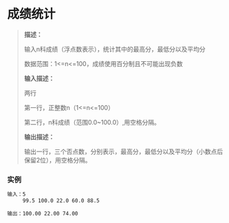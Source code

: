 # 成绩统计

> **描述：**
>
> 输入n科成绩（浮点数表示），统计其中的最高分，最低分以及平均分
>
> 数据范围：1<=n<=100，成绩使用百分制且不可能出现负数
>
> **输入描述：**
>
> 两行
>
> 第一行，正整数n（1<=n<=100）
>
> 第二行，n科成绩（范围0.0~100.0）,用空格分隔。
>
> **输出描述：**
>
> 输出一行，三个否点数，分别表示，最高分，最低分以及平均分（小数点后保留2位），用空格分隔。

### 实例

```cmd
输入：5
	 99.5 100.0 22.0 60.0 88.5
	 
输出：100.00 22.00 74.00
```

